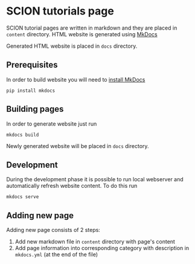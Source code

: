 # SCION tutorials page

SCION tutorial pages are written in markdown and they are placed in `content` directory. HTML website is generated using [MkDocs](http://www.mkdocs.org/)

Generated HTML website is placed in `docs` directory.

## Prerequisites

In order to build website you will need to [install MkDocs](http://www.mkdocs.org/#installation)
```shell
pip install mkdocs
```
## Building pages

In order to generate website just run 

```shell
mkdocs build
```

Newly generated website will be placed in `docs` directory.

## Development

During the development phase it is possible to run local webserver and automatically refresh website content. To do this run

```shell
mkdocs serve
```

## Adding new page

Adding new page consists of 2 steps:

1. Add new markdown file in `content` directory with page's content
2. Add page information into corresponding category with description in `mkdocs.yml` (at the end of the file)


